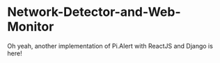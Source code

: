 # Network-Detector-and-Web-Monitor
Oh yeah, another implementation of Pi.Alert with ReactJS and Django is here!
